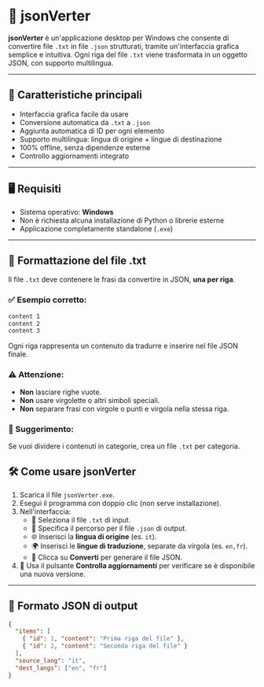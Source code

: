 # 📝 jsonVerter

**jsonVerter** è un'applicazione desktop per Windows che consente di convertire file `.txt` in file `.json` strutturati, tramite un'interfaccia grafica semplice e intuitiva. Ogni riga del file `.txt` viene trasformata in un oggetto JSON, con supporto multilingua.

---

## 🚀 Caratteristiche principali

- Interfaccia grafica facile da usare
- Conversione automatica da `.txt` a `.json`
- Aggiunta automatica di ID per ogni elemento
- Supporto multilingua: lingua di origine + lingue di destinazione
- 100% offline, senza dipendenze esterne
- Controllo aggiornamenti integrato

---

## 🖥️ Requisiti

- Sistema operativo: **Windows**
- Non è richiesta alcuna installazione di Python o librerie esterne
- Applicazione completamente standalone (`.exe`)

---

## 📝 Formattazione del file .txt

Il file `.txt` deve contenere le frasi da convertire in JSON, **una per riga**.

### ✅ Esempio corretto:
```txt
content 1
content 2
content 3
```

Ogni riga rappresenta un contenuto da tradurre e inserire nel file JSON finale.

### ⚠️ Attenzione:
- **Non** lasciare righe vuote.
- **Non** usare virgolette o altri simboli speciali.
- **Non** separare frasi con virgole o punti e virgola nella stessa riga.

### 📌 Suggerimento:
Se vuoi dividere i contenuti in categorie, crea un file `.txt` per categoria.


## 🛠️ Come usare jsonVerter

1. Scarica il file `jsonVerter.exe`.
2. Esegui il programma con doppio clic (non serve installazione).
3. Nell'interfaccia:
   - 📂 Seleziona il file `.txt` di input.
   - 💾 Specifica il percorso per il file `.json` di output.
   - 🌐 Inserisci la **lingua di origine** (es. `it`).
   - 🌍 Inserisci le **lingue di traduzione**, separate da virgola (es. `en,fr`).
   - 🔄 Clicca su **Converti** per generare il file JSON.
4. 🔄 Usa il pulsante **Controlla aggiornamenti** per verificare se è disponibile una nuova versione.

---

## 📄 Formato JSON di output

```json
{
  "items": [
    { "id": 1, "content": "Prima riga del file" },
    { "id": 2, "content": "Seconda riga del file" }
  ],
  "source_lang": "it",
  "dest_langs": ["en", "fr"]
}
